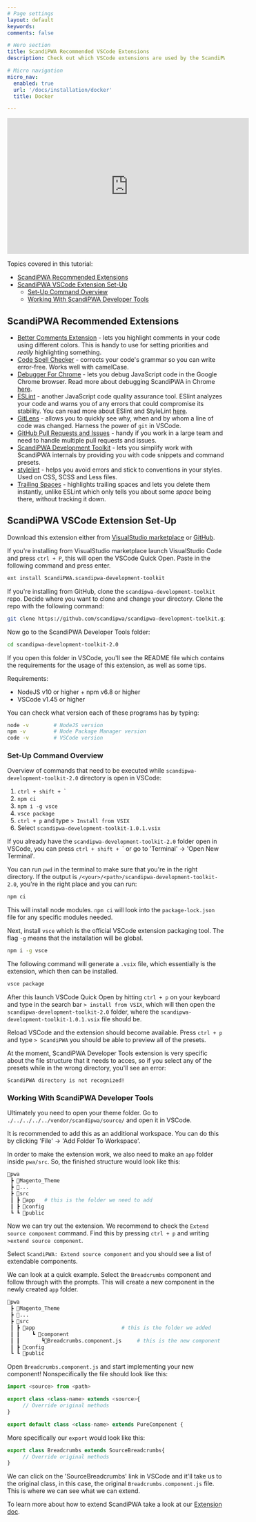 ```yaml
---
# Page settings
layout: default
keywords:
comments: false

# Hero section
title: ScandiPWA Recommended VSCode Extensions
description: Check out which VSCode extensions are used by the ScandiPWA team

# Micro navigation
micro_nav:
  enabled: true
  url: '/docs/installation/docker'
  title: Docker

---
```

<div class="video">
    <iframe width="560" height="315" src="https://www.youtube.com/embed/hmzcmb611x0" frameborder="0" allow="accelerometer; autoplay; encrypted-media; gyroscope; picture-in-picture" allowfullscreen></iframe>
</div>

Topics covered in this tutorial:
- [ScandiPWA Recommended Extensions](#scandipwa-recommended-extensions)
- [ScandiPWA VSCode Extension Set-Up](#scandipwa-vscode-extension-set-up)
    - [Set-Up Command Overview](#set-up-command-overview)
    - [Working With ScandiPWA Developer Tools](#working-with-scandipwa-developer-tools)

## ScandiPWA Recommended Extensions
- [Better Comments Extension](https://marketplace.visualstudio.com/items?itemName=aaron-bond.better-comments) - lets you highlight comments in your code using different colors. This is handy to use for setting priorities and *really* highlighting something.
- [Code Spell Checker](https://marketplace.visualstudio.com/items?itemName=streetsidesoftware.code-spell-checker) - corrects your code's grammar so you can write error-free. Works well with camelCase.
- [Debugger For Chrome](https://marketplace.visualstudio.com/items?itemName=msjsdiag.debugger-for-chrome) - lets you debug JavaScript code in the Google Chrome browser. Read more about debugging ScandiPWA in Chrome [here](https://docs.scandipwa.com/docs/debug-in-chrome.html).
- [ESLint](https://marketplace.visualstudio.com/items?itemName=dbaeumer.vscode-eslint) - another JavaScript code quality assurance tool. ESlint analyzes your code and warns you of any errors that could compromise its stability. You can read more about ESlint and StyleLint [here](https://docs.scandipwa.com/docs/eslint-stylelint.html).
- [GitLens](https://marketplace.visualstudio.com/items?itemName=eamodio.gitlens) - allows you to quickly see why, when and by whom a line of code was changed. Harness the power of `git` in VSCode.
- [GitHub Pull Requests and Issues](https://marketplace.visualstudio.com/items?itemName=GitHub.vscode-pull-request-github) - handy if you work in a large team and need to handle multiple pull requests and issues. 
- [ScandiPWA Development Toolkit](https://marketplace.visualstudio.com/items?itemName=ScandiPWA.scandipwa-development-toolkit) - lets you simplify work with ScandiPWA internals by providing you with code snippets and command presets.
- [stylelint](https://marketplace.visualstudio.com/items?itemName=stylelint.vscode-stylelint) - helps you avoid errors and stick to conventions in your styles. Used on CSS, SCSS and Less files.
- [Trailing Spaces](https://marketplace.visualstudio.com/items?itemName=shardulm94.trailing-spaces) - highlights trailing spaces and lets you delete them instantly, unlike ESLint which only tells you about some *space* being there, without tracking it down.

## ScandiPWA VSCode Extension Set-Up
Download this extension either from [VisualStudio marketplace](https://marketplace.visualstudio.com/items?itemName=ScandiPWA.scandipwa-development-toolkit) or [GitHub](https://github.com/scandipwa/scandipwa-development-toolkit). 

If you're installing from VisualStudio marketplace launch VisualStudio Code and press `ctrl + P`, this will open the VSCode Quick Open. Paste in the following command and press enter.
```bash
ext install ScandiPWA.scandipwa-development-toolkit
```

If you're installing from GitHub, clone the `scandipwa-development-toolkit` repo. Decide where you want to clone and change your directory. Clone the repo with the following command:
```bash
git clone https://github.com/scandipwa/scandipwa-development-toolkit.git
```
Now go to the ScandiPWA Developer Tools folder:
```bash
cd scandipwa-development-toolkit-2.0
```
If you open this folder in VSCode, you'll see the README file which contains the requirements for the usage of this extension, as well as some tips.

Requirements:
- NodeJS v10 or higher + npm v6.8 or higher
- VSCode v1.45 or higher

You can check what version each of these programs has by typing:
```bash
node -v        # NodeJS version
npm -v         # Node Package Manager version
code -v        # VSCode version
```

### Set-Up Command Overview
Overview of commands that need to be executed while `scandipwa-development-toolkit-2.0` directory is open in VSCode:
1. `ctrl + shift + `\`
2. `npm ci`
3. `npm i -g vsce`
4. `vsce package`
5. `ctrl + p` and type `> Install from VSIX`
6. Select `scandipwa-development-toolkit-1.0.1.vsix`

If you already have the `scandipwa-development-toolkit-2.0` folder open in VSCode, you can press `ctrl + shift + `\` or go to 'Terminal' -> 'Open New Terminal'.

You can run `pwd` in the terminal to make sure that you're in the right directory. If the output is `/<your>/<path>/scandipwa-development-toolkit-2.0`, you're in the right place and you can run:
```bash
npm ci
```
This will install node modules. `npm ci`  will look into the `package-lock.json` file for any specific modules needed.


Next, install `vsce` which is the official VSCode extension packaging tool. The flag `-g` means that the installation will be global.
```bash
npm i -g vsce
```
The following command will generate a `.vsix` file, which essentially is the extension, which then can be installed.
```bash
vsce package
```
After this launch VSCode Quick Open by hitting `ctrl + p` on your keyboard and type in the search bar `> install from VSIX`, which will then open the `scandipwa-development-toolkit-2.0` folder, where the `scandipwa-development-toolkit-1.0.1.vsix` file should be.

Reload VSCode and the extension should become available. Press `ctrl + p` and type `> ScandiPWA` you should be able to preview all of the presets.

At the moment, ScandiPWA Developer Tools extension is very specific about the file structure that it needs to acces, so if you select any of the presets while in the wrong directory, you'll see an error:
```text
ScandiPWA directory is not recognized!
```

### Working With ScandiPWA Developer Tools

Ultimately you need to open your theme folder.
Go to `./../../../../vendor/scandipwa/source/` and open it in VSCode. 

It is recommended to add this as an additional workspace. You can do this by clicking 'File' -> 'Add Folder To Workspace'. 

In order to make the extension work, we also need to make an `app` folder inside `pwa/src`. So, the finished structure would look like this:

```bash
📂pwa
 ┣ 📂Magento_Theme
 ┣ 📂...
 ┣ 📂src
 ┃ ┣ 📂app	# this is the folder we need to add		 
 ┃ ┣ 📂config
 ┗ ┗ 📂public  	
```
Now we can try out the extension.
We recommend to check the `Extend source component` command. Find this by pressing `ctrl + p` and writing `>extend source component`.

Select `ScandiPWA: Extend source component` and you should see a list of extendable components. 

We can look at a quick example. Select the `Breadcrumbs` component and follow through with the prompts. This will create a new component in the newly created `app` folder.

```bash
📂pwa
 ┣ 📂Magento_Theme
 ┣ 📂...
 ┣ 📂src
 ┃ ┣ 📂app	                         # this is the folder we added	
 ┃ ┃	┗ 📂component
 ┃ ┃	   ┗📜Breadcrumbs.component.js     # this is the new component
 ┃ ┣ 📂config
 ┗ ┗ 📂public  	
```
Open `Breadcrumbs.component.js` and start implementing your new component!
Nonspecifically the file should look like this:
```js
import <source> from <path>

export class <class-name> extends <source>{
     // Override original methods
}

export default class <class-name> extends PureComponent {
```
More specifically our `export` would look like this:
```js
export class Breadcrumbs extends SourceBreadcrumbs{
     // Override original methods
}
```
We can click on the 'SourceBreadcrumbs' link in VSCode and it'll take us to the original class, in this case, the original `Breadcrumbs.component.js` file. This is where we can see what we can extend.

To learn more about how to extend ScandiPWA take a look at our [Extension doc](https://docs.scandipwa.com/docs/extension.html).